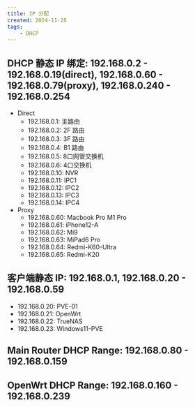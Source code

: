 ```yaml
---
title: IP 分配
created: 2024-11-28
tags:
    - DHCP
---
```


## DHCP 静态 IP  绑定: 192.168.0.2 - 192.168.0.19(direct), 192.168.0.60 - 192.168.0.79(proxy), 192.168.0.240 - 192.168.0.254

- Direct
  - 192.168.0.1: 主路由
  - 192.168.0.2: 2F 路由
  - 192.168.0.3: 3F 路由
  - 192.168.0.4: B1 路由
  - 192.168.0.5: 8口网管交换机
  - 192.168.0.6: 4口交换机
  - 192.168.0.10: NVR
  - 192.168.0.11: IPC1
  - 192.168.0.12: IPC2
  - 192.168.0.13: IPC3
  - 192.168.0.14: IPC4
- Proxy
  - 192.168.0.60: Macbook Pro M1 Pro
  - 192.168.0.61: iPhone12-A
  - 192.168.0.62: Mi9
  - 192.168.0.63: MiPad6 Pro
  - 192.168.0.64: Redmi-K60-Ultra
  - 192.168.0.65: Redmi-K20

## 客户端静态 IP: 192.168.0.1, 192.168.0.20 - 192.168.0.59

- 192.168.0.20: PVE-01
- 192.168.0.21: OpenWrt
- 192.168.0.22: TrueNAS
- 192.168.0.23: Windows11-PVE

## Main Router DHCP Range: 192.168.0.80 - 192.168.0.159

## OpenWrt DHCP Range: 192.168.0.160 - 192.168.0.239
